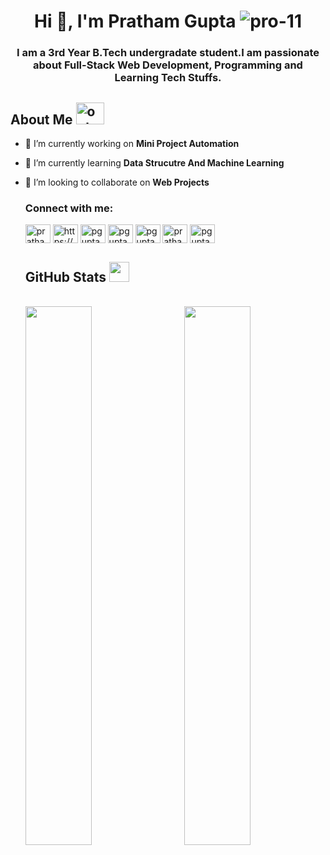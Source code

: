  
 
 <h1 align="center">Hi 👋, I'm Pratham Gupta <img src="https://komarev.com/ghpvc/?username=pro-11&label=Profile%20views&color=0e75b6&style=flat"
        alt="pro-11" />
        </h1>
        
  <h3  align="center">I am a 3rd Year B.Tech undergradate student.I am
        passionate about Full-Stack Web Development, Programming and Learning Tech Stuffs.</h3>
            
  <h2> About Me
          <img src="https://i.ibb.co/tZ7dxcc/output-onlinegiftools.gif" alt="output-onlinegiftools" border="0" width="45px" height="35px"></h2> 
           

- 🔭 I’m currently working on **Mini Project Automation**

- 🌱 I’m currently learning **Data Strucutre And Machine Learning**

- 👯 I’m looking to collaborate on **Web Projects**

    
    
                
    <h3 align="left">Connect with me:</h3>
  
     <a href="https://linkedin.com/in/pratham-gupta-58105b238" target="blank"><img align="center" src="https://raw.githubusercontent.com/rahuldkjain/github-profile-readme-generator/master/src/images/icons/Social/linked-in-alt.svg" alt="pratham-gupta-58105b238" height="30" width="40" /></a>
<a href="https://fb.com/https://m.facebook.com/pratham.gupta.522" target="blank"><img align="center" src="https://raw.githubusercontent.com/rahuldkjain/github-profile-readme-generator/master/src/images/icons/Social/facebook.svg" alt="https://m.facebook.com/pratham.gupta.522" height="30" width="40" /></a>
<a href="https://instagram.com/pgupta_4596" target="blank"><img align="center" src="https://raw.githubusercontent.com/rahuldkjain/github-profile-readme-generator/master/src/images/icons/Social/instagram.svg" alt="pgupta_4596" height="30" width="40" /></a>
<a href="https://www.codechef.com/users/pgupta_4596" target="blank"><img align="center" src="https://cdn.jsdelivr.net/npm/simple-icons@3.1.0/icons/codechef.svg" alt="pgupta_4596" height="30" width="40" /></a>
<a href="https://www.hackerrank.com/pgupta4596" target="blank"><img align="center" src="https://raw.githubusercontent.com/rahuldkjain/github-profile-readme-generator/master/src/images/icons/Social/hackerrank.svg" alt="pgupta4596" height="30" width="40" /></a>
<a href="https://www.leetcode.com/pratham_1" target="blank"><img align="center" src="https://raw.githubusercontent.com/rahuldkjain/github-profile-readme-generator/master/src/images/icons/Social/leet-code.svg" alt="pratham_1" height="30" width="40" /></a>
<a href="https://auth.geeksforgeeks.org/user/pgupta_4596" target="blank"><img align="center" src="https://raw.githubusercontent.com/rahuldkjain/github-profile-readme-generator/master/src/images/icons/Social/geeks-for-geeks.svg" alt="pgupta_4596" height="30" width="40" /></a>
 <a href="https://github.com/anuraghazra/github-readme-stats"></a>
        <h2>GitHub Stats <img src='https://media1.giphy.com/media/du3J3cXyzhj75IOgvA/giphy.gif?cid=ecf05e47x2g034i9pzwtzzsd3xgg2w9nr94t4tflbbgo3008&rid=giphy.gif' width='32px'> </h2>  
    </a>
   <a href="https://git.io/streak-stats">
        <img align="left" width="47%" src="https://github-readme-streak-stats.herokuapp.com?user=pro-11&theme=dark&hide_border=true&date_format=M%20j%5B%2C%20Y%5D"/>
      </a>
      <a href="https://github.com/anuraghazra/github-readme-stats">
        <img align="right" width="47%" src="https://github-readme-stats.vercel.app/api?username=pro-11&show_icons=true&count_private=true&theme=dracula&include_all_commits"/>
      </a>
     
